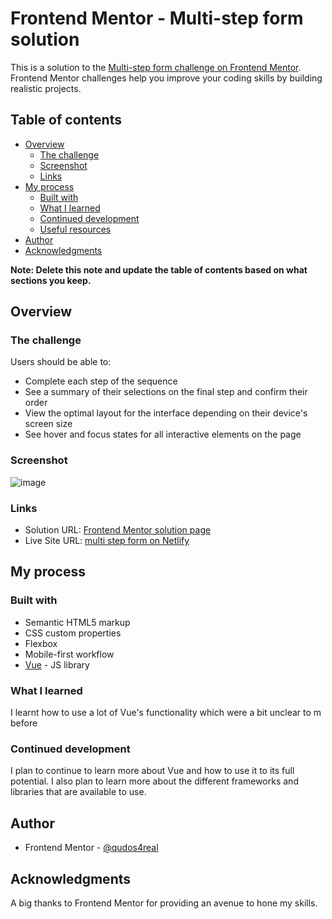 # Frontend Mentor - Multi-step form solution

This is a solution to the [Multi-step form challenge on Frontend Mentor](https://www.frontendmentor.io/challenges/multistep-form-YVAnSdqQBJ). Frontend Mentor challenges help you improve your coding skills by building realistic projects. 

## Table of contents

- [Overview](#overview)
  - [The challenge](#the-challenge)
  - [Screenshot](#screenshot)
  - [Links](#links)
- [My process](#my-process)
  - [Built with](#built-with)
  - [What I learned](#what-i-learned)
  - [Continued development](#continued-development)
  - [Useful resources](#useful-resources)
- [Author](#author)
- [Acknowledgments](#acknowledgments)

**Note: Delete this note and update the table of contents based on what sections you keep.**

## Overview

### The challenge

Users should be able to:

- Complete each step of the sequence
- See a summary of their selections on the final step and confirm their order
- View the optimal layout for the interface depending on their device's screen size
- See hover and focus states for all interactive elements on the page

### Screenshot

![image](https://user-images.githubusercontent.com/67230144/212429684-2c6a5e7d-f4d9-49d3-ae7e-fd90d58cf713.png)

### Links

- Solution URL: [Frontend Mentor solution page](https://www.frontendmentor.io/challenges/multistep-form-YVAnSdqQBJ/hub)
- Live Site URL: [multi step form on Netlify](https://mul-step-forms.netlify.app/)

## My process

### Built with

- Semantic HTML5 markup
- CSS custom properties
- Flexbox
- Mobile-first workflow
- [Vue](https://vuejs.org/) - JS library

### What I learned

I learnt how to use a lot of Vue's functionality which were a bit unclear to m before


### Continued development

I plan to continue to learn more about Vue and how to use it to its full potential. I also plan to learn more about the different frameworks and libraries that are available to use.


## Author

- Frontend Mentor - [@qudos4real](https://www.frontendmentor.io/profile/qudos4real)


## Acknowledgments

A big thanks to Frontend Mentor for providing an avenue to hone my skills.
